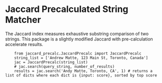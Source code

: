 # Jaccard Precalculated String Matcher

The Jaccard index measures exhaustive substring comparison of two strings. This package is a slightly modified Jaccard with pre-calculation accelerate results.

```python3
    from jaccard_precalc.JaccardPrecalc import JaccardPrecalc
    string_list = ['Andrew Matte, 123 Main St, Toronto, Canada']
    jac = JaccardPrecalc(string_list)
    # jac.search(query_string, number_of_results)
    results = jac.search('Andy Matte, Toronto, CA', 1) # returns a list of dicts where each dict is {input: score}, sorted by top score

```